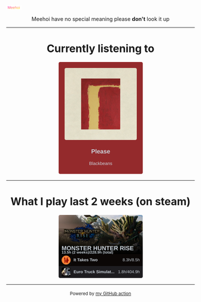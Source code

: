 [![Meehoi Logo](https://github.com/beam41/beam41/raw/master/mh.svg)](https://beam41.github.io/)
<p align="center">Meehoi have no special meaning please <b>don't</b> look it up</p>

---

<h1 align="center">Currently listening to</h1>

<!-- spotify-listening-svg-start -->
<p align="center"><a href="https://open.spotify.com/track/2PS91df9iWEyyaL14rd581"><img src="https://raw.githubusercontent.com/beam41/beam41/master/top-song-1660544448447.svg" height="300"/></a></p>
<!-- spotify-listening-svg-end -->

---

<h1 align="center">What I play last 2 weeks (on steam)</h1>
<!-- steam-svg-start -->
<p align="center"><a href="http://steamcommunity.com/profiles/76561198062644260">
  <img src="https://raw.githubusercontent.com/beam41/beam41/master/steam-1660544449252.svg" height="169"/></a></p>
<!-- steam-svg-end -->




---

<p align="center"><small>Powered by <a href="https://github.com/beam41/spotify-listening-svg">my GitHub action</a></small></p>
